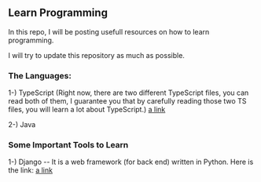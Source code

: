 ## Learn Programming
In this repo, I will be posting usefull resources on how to learn programming. 

I will try to update this repository as much as possible.

### The Languages:

1-) TypeScript (Right now, there are two different TypeScript files, you can read both of them, I guarantee you that by carefully reading those two TS files, you will learn a lot about TypeScript.)
[a link](https://basarat.gitbooks.io/typescript/docs/javascript/equality.html)

2-) Java 


### Some Important Tools to Learn

1-) Django -- It is a web framework (for back end) written in Python. Here is the link:
[a link](https://tutorial.djangogirls.org/en/installation/)
